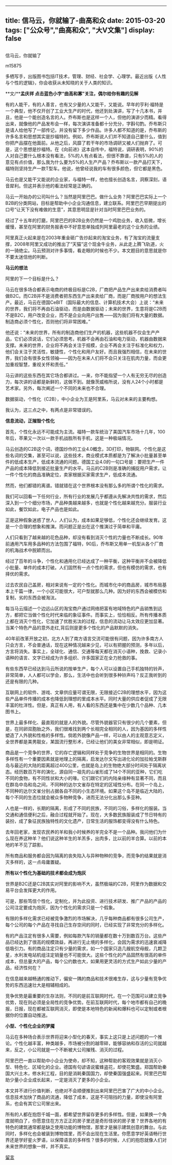 
---
title:   信马云，你就输了-曲高和众
date: 2015-03-20
tags: ["公众号","曲高和众", "大V文集"]
display: false
---


## 



信马云，你就输了




m15875




多栖写手，出版图书包括IT技术，管理、财经、社会学、心理学。最近出版《人性与个性的逻辑》，你会收获从未知晓的关于人类的知识。


**<font face="宋体">文</font>/****孟庆祥 点击蓝色小字“曲高和寡”关注，偶尔给你有趣的见解**

 

有的人能干，有的人善言，也有又少量的人又能干，又能说。早年的亨利·福特是一个典型，他不仅开创了工业大生产的时代，他还到处演讲，写了十几本书，并且，他是一个能创造名言的人。乔布斯也是这样一个人，但他的演讲少而精。看得出来，就像他的产品发布会一样，每次演讲准备都十分充分，字斟句酌。乔布斯只是请人给他写了一部传记，并没有留下多少作品。许多人都不知道的是，乔布斯的许多名言和思想其实是抄福特的。例如，乔布斯说人们并不知道自己要什么，值到你把产品摆在他面前。从他之后，风靡了若干年的市场调研又被人们抛弃了。可是，这个思想是抄福特。在《向前进》这本自传中，福特说，调研表明，90%的人对自己要什么根本没有看法，5%的人有点看法，但很不靠谱，只有5%的人的意见有点价值，那么我为什么要为5%的人生产产品？乔布斯以一款产品打天下，福特则坚持生产一款T型车。他说，他曾经说我的车有很多颜色，但它都是黑色。

 

马云也是又能干又能说的企业家，与福特一样，他也擅长创造名言，洞察深刻，语音犀利。但这并表示他的看法经常是正确的。

 

马云一开始办的公司叫什么？当然是阿里巴巴。做什么业务？阿里巴巴实际上一个B2B的分类网站，目标是帮助中小企业沟通信息，建立联系。阿里巴巴早期提出的口号“让天下没有难做的生意”，其意思明显是针对当时阿里巴巴业务的。

 

经过了十五年的打磨，阿里巴巴的B2B业务仍然是一个鸡肋业务，收入低微，增长缓慢，甚至在阿里的财务报表中不好意思单独成列阿里最老的这个业务的业绩。

 

阿里真正火起来是在2003年重金砸广告炒起来的淘宝业务，有了淘宝的流量支撑，2008年阿里又成功的推出了“天猫”这个现金牛业务，从此走上腾飞轨道，火的一骑绝尘。马云预测对许多事情，看走眼的时候也不少。本文题目的意思就是你不要太迷信他的判断。

 

**马云的想法**

 

阿里的下一个目标是什么？

 

马云在很多场合都表示电商的终极目标是C2B，厂商把产品生产出来卖给消费者叫做B2C。而C2B并不是消费者把东西生产出来卖给厂商，而是厂商按用户的想法生产。最近，马云在德国CeBIT（国际最大的信息、计算机技术大会）上说：“未来的世界，我们将不再由石油驱动，而是由数据驱动；未来的世界，生意将是C2B而不是B2C，用户改变企业，而不是企业向用户出售——因为我们将有大量的数据。制造商必须个性化，否则他们将非常困难。”

 

他还说：“未来的世界，所有的制造商他们生产的机器，这些机器不仅会生产产品，它们必须说话，它们必须思考。机器不会再由石油和电力驱动，机器由数据来支撑。未来的世界，企业将不再会关注于规模，企业不再会关注于标准化和权力，他们会关注于灵活性，敏捷性，个性化和用户友好。而且我强烈相信，在未来的世界，我们会有很多女性领袖——因为在未来人们将不会只关注在肌肉力量，而会更加重视智慧，重视关怀和责任。”

 

马云讲的这些东西在其它场合都讲过。一来，你不能指望一个人有无穷无尽的创造力，每次讲的话都是新鲜的，这做不到。就像茨威格所说，没有人24个小时都是艺术家。另外，每次阐述一个不同的未来也不合理。

 

数据驱动，个性化（C2B），中小企业为王是阿里系，马云对未来的主要构想。

 

我认为，这三点之中，有两点是非常错误的。

 

**信息流动，正摧毁个性化**

 

首先，个性化永远不可能成为主流。福特一款车统治了美国汽车市场十几年，100年后，苹果又一次以一款手机战胜所有手机，这是一种极端情况。

 

马云创造的C2B这个词，德国炒作的工业4.0概念，3D打印，物联网。个性化是这些名词的交集，甚至可以说，这些技术，商业模式本质都是为了解决小批量甚至单件的低成本生产，低成本流通的问题。德国工业4.0的一句口号是：要把生产一件产品的成本降低到接近批量生产的水平。马云的C2B则是准确的捕捉用户需求，让一件个性化的商品准确定位，卖家根据买家需求生产，低成本流通。

 

然而，他们都错的离谱。错就错在这个世界根本没有那么多的所谓个性化的需求。

 

我们可以回看一下任何行业，所有行业的发展几乎都遵从先解决共性的需求，然后深入到一个个细分市场，产品种类越来越多，也就是个性化越来越充分。服装行业如此，餐饮如此，电子产品也是如此。

 

正是这种假象迷惑了世人，人们认为，成本如果足够低，个性化还会继续发育。这是一个合理的想象和推演。而问题正是出在这个推演过于简单和平庸。

 

人们只看到了越来越的花色品种，却没有看到消灭个性的力量也不断成长。90年前通用汽车用多品种的方法包围了福特，90后，乔布斯又用单一机型从各个厂商的机海战术中脱颖而出。

 

经过了百年的斗争，个性化和通用化已经达成了一种平衡，这种平衡并不会被降低小批量、单件的成本打破。人们固然有一点个性的需求，但也有模仿的需求，也有择优的需求。

 

过去农民自己盖房，相对来说有一定的个性化。而城市化中的商品房，城市布局基本上千篇一律，一个小区可能很大，可户型就那么几种。因为好的东西会被模仿和复制，劣的东西会被淘汰。

 

每当马云描述一个边远山区的淘宝商户通过网络把富有地域特色的产品销售到远方，都把它当做个性化时代来临的象征事件。而事实上，恰恰相反。所有传播本质上都在消灭个性化，它加速了优胜劣汰的过程，信息的流动让马太效应更加显著。当某个特色产品的意外走红,背后则是更多个性化的产品默默的消失。

 

40年前改革开放之初，北方人到了南方语言交流可能很有问题，因为许多南方人只会方言，不会普通话，现在这种情况越来少见，可以有把握的预测，多年以后，方言将消失。事实上，全球化、通信、交通等每天都在消灭小语种，挽救、记录小语种的语言、文字已经成为许多组织、许多国家正在全力抢救的事。

 

有些东西早已经达到马云所说的按单生产，每个人可以设置自己手机独特的铃声，非常简单，人人都可以学会，那么，生活中也会听到很多种铃声吗？反正我听到的还是有限的几种。

 

互联网上的软件、游戏、文章供应量可谓无限，无限接近C2B的理想水平，因为这些产品单件传播的成本也降低到理想的里成本水平。同时大量的供应者促成了无限丰富的杜洋性。但是，真正有人用，有人看的东西还是集中在少数几个品种、几本图书上。

 

世界上最多样化、最直观的就是人的外貌。尽管外貌器官只有很少的几个要素，但是，在同卵双胞胎之外，我们很难找到两个长相完全相同的人，因为基因的多样性塑造了人外貌和性格的多样性。倘若外貌像产品一样，可以由人的主观意志定义，全世界都是美男靓女，某国流行整形术，已经让他们的美女非常相似，即是明证。

 

商品是一个竞争的世界，它的存亡逻辑和同样处于竞争的生物世界是相同的。生物多样性有一个重要因素就是地理上的隔离，启发达尔文写出进化论的加拉帕戈斯群岛与最近的大陆的距离超过400公里，也就是岛上的生物绝大部分时间处于隔离状态。经历数百万年的演化，源自同一祖先的山雀形成了14个不同的亚种，它们吃不同的食物，有不同性状和大小的喙。它们跟它们的内陆亲缘种有显著不同，而且在群岛中岛和岛之间，不同种的达尔文雀存在特定的区域性分布。在同一个岛上，不同种的达尔文雀分别占据各自不同的小生态环境。如果这个岛不是临近大陆的，每个不同的生态位就会被众多物种竞争，进而无法分化出那么多亚种。

 

人也是一样的，长期的隔离，形成了不同的民族，不同的习俗，多样化的服装。当交通和通信便利之后，融合过程就开始了。现在，大多数民族服装成了节日特有的装扮，成了象征民族独特性的文化遗产，日常生活的服饰都变得没有什么特色。

 

去年回老家，发现农民养的羊和我小时候养的羊完全不是一个品种。我问他们为什么现在养这种羊？他们说这种羊生的羊羔多，出肉多，比以前的羊合算。以前的本地的羊不见了踪影。

 

所有商品和服务都会因为隔离的丧失陷入与异种物种的竞争，而竞争的结果就是消灭多样的，这一点毋庸置疑。

 

**所有以个性化为基础的技术都会成为炮灰**

世界是B2C还是C2B其实对阿里的影响不大，虽然极端的C2B，阿里作为数据和交易平台会发挥更大的作用。

 

可是，那些笃信个性化，定制化，并为此投资、进行技术研发、推广产品的产品的公司注定要成为炮灰，因为个性化的需求只是一个假象。

 

有限的多样化需求已经被竞争激烈的市场解决，几乎每种商品都有很多公司生产，每个公司的每个产品在寻找自己生存空间的同时，已经实现了非常充分的多样化。

 

有的产品注定有很多人需要，例如每款汽车的销量都在数十万到数百万台。这些产品已经达到了很高的规模效益，再进行无止境的多样化，会因为需求的迅速衰减降低吸引力。有的商品注定只有少量的需求，如一个国家只造几艘航空母舰，几颗卫星，水利发电站机组注定销量也不可能很大。这些个性化的产品固然有很高的单件成本，但总量大的产品，每个公约数也大，如果用更灵活的方式生产如此少量的产品，经济性何在？

 

在信息越来越畅通的推动下，偏安一隅的商品和技术很难生存，这与少量有竞争优势的东西迅速壮大是相辅相成的。

 

竞争优势是最重要的生存法则，不同的是前互联网时代，在一个范围可以建立竞争优势，现在则必须是全局性的竞争优势。在前互联网时代，每个地市都有自己的晚报，日报，现在都被互联网消灭，即使是本地特色的新闻和爆料也可以定制或者根据你的位置自动推送。

 

**小型、个性化企业的梦魇**

 

马云在多种场合表示世界将迎来小型化的春天，事实上这只是上述问题的一个推论。个性化越丰富，种类越多，市场被分割的越零碎，能够容纳和存活的公司就越来，反之，小公司就是一个不断被大公司摧残、消灭的过程。

 

阿里巴巴一直以帮助中小企业为使命，却不知，这种帮助的客观效果就是消灭小型、特色化、区域化的企业。德国有句谚语说蜜蜂盗花，却使花繁盛。郑国帮助秦国大兴土木，修水利工程，目的是消耗秦国国力，却使秦国强盛起来。阿里巴巴帮助少量小企业成长起来，一定是消灭了更多的小企业。

 

本文并不进行价值判断，也绝对不会顺便推到出来阿里巴巴害了广大的中小企业。信息技术加快了商品的流通，降低了成本，这是不可阻挡的力量，即使没有阿里系，也会有其它公司冒出来。

 

所有的人都在抱怨千城一面，都希望世界留存更多的多样性。但是，如果换一个角度就明白了，你愿意住在方方正正的房子里还是奇形怪状的房子里？世界各地的有特色的建筑通常都是缺乏使用功能的博物馆，那里才是展示建筑创意的舞台。与此同时，多样化也会被装到博物馆里，而不会出现在生活里。你愿意学好英语畅行世界还是学好星火罗语，以保障语言的多样性？很多的时候，人们的抱怨就像人们对未来世界的想象一样，并不真实。









[留言](javascript:;)


